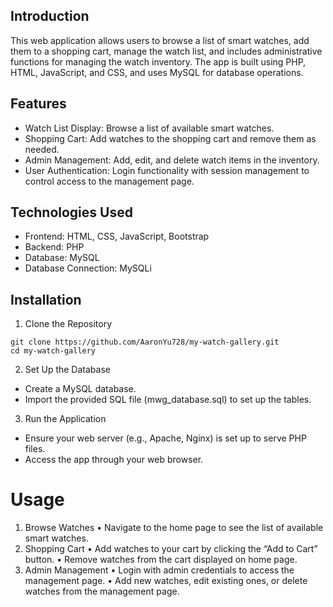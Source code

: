 ## Introduction

This web application allows users to browse a list of smart watches, add them to a shopping cart, manage the watch list, and includes administrative functions for managing the watch inventory. The app is built using PHP, HTML, JavaScript, and CSS, and uses MySQL for database operations.

## Features

-  Watch List Display: Browse a list of available smart watches.
- Shopping Cart: Add watches to the shopping cart and remove them as needed.
- Admin Management: Add, edit, and delete watch items in the inventory.
- User Authentication: Login functionality with session management to control access to the management page.

## Technologies Used

- Frontend: HTML, CSS, JavaScript, Bootstrap
- Backend: PHP
- Database: MySQL
- Database Connection: MySQLi

## Installation

1.	Clone the Repository

```
git clone https://github.com/AaronYu728/my-watch-gallery.git
cd my-watch-gallery

```

2.	Set Up the Database

- Create a MySQL database.
- Import the provided SQL file (mwg_database.sql) to set up the tables.

3.	Run the Application

- Ensure your web server (e.g., Apache, Nginx) is set up to serve PHP files.
- Access the app through your web browser.

# Usage

1.	Browse Watches
	•	Navigate to the home page to see the list of available smart watches.
2.	Shopping Cart
	•	Add watches to your cart by clicking the “Add to Cart” button.
	•	Remove watches from the cart displayed on home page.
3.	Admin Management
	•	Login with admin credentials to access the management page.
	•	Add new watches, edit existing ones, or delete watches from the management page. 